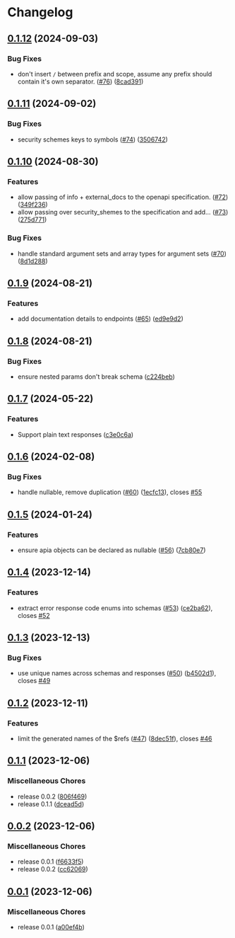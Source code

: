 # Changelog

## [0.1.12](https://github.com/apiaframework/apia-openapi/compare/v0.1.11...v0.1.12) (2024-09-03)


### Bug Fixes

* don't insert `/` between prefix and scope, assume any prefix should contain it's own separator. ([#76](https://github.com/apiaframework/apia-openapi/issues/76)) ([8cad391](https://github.com/apiaframework/apia-openapi/commit/8cad39125b2a0d2c3ca920c23fac48a15cf74c63))

## [0.1.11](https://github.com/apiaframework/apia-openapi/compare/v0.1.10...v0.1.11) (2024-09-02)


### Bug Fixes

* security schemes keys to symbols ([#74](https://github.com/apiaframework/apia-openapi/issues/74)) ([3506742](https://github.com/apiaframework/apia-openapi/commit/3506742bb48d39bd1f3ce9651296a717019b1583))

## [0.1.10](https://github.com/apiaframework/apia-openapi/compare/v0.1.9...v0.1.10) (2024-08-30)


### Features

* allow passing of info + external_docs to the openapi specification. ([#72](https://github.com/apiaframework/apia-openapi/issues/72)) ([349f236](https://github.com/apiaframework/apia-openapi/commit/349f236bdbe17e8c81e3d0888079dfe01392cdba))
* allow passing over security_shemes to the specification and add… ([#73](https://github.com/apiaframework/apia-openapi/issues/73)) ([275d771](https://github.com/apiaframework/apia-openapi/commit/275d771051d6dfaf602bbb2b08113b420ad27369))


### Bug Fixes

* handle standard argument sets and array types for argument sets ([#70](https://github.com/apiaframework/apia-openapi/issues/70)) ([8d1d288](https://github.com/apiaframework/apia-openapi/commit/8d1d288738dac2a4702f0c8a50217d44a1d472b8))

## [0.1.9](https://github.com/apiaframework/apia-openapi/compare/v0.1.8...v0.1.9) (2024-08-21)


### Features

* add documentation details to endpoints ([#65](https://github.com/apiaframework/apia-openapi/issues/65)) ([ed9e9d2](https://github.com/apiaframework/apia-openapi/commit/ed9e9d239e463f22b10d6974c2d639e43f0af81a))

## [0.1.8](https://github.com/apiaframework/apia-openapi/compare/v0.1.7...v0.1.8) (2024-08-21)


### Bug Fixes

* ensure nested params don't break schema ([c224beb](https://github.com/apiaframework/apia-openapi/commit/c224beb44bd201d83691b05c5a4ad9f66ef13428))

## [0.1.7](https://github.com/apiaframework/apia-openapi/compare/v0.1.6...v0.1.7) (2024-05-22)


### Features

* Support plain text responses ([c3e0c6a](https://github.com/apiaframework/apia-openapi/commit/c3e0c6ac045581371d440c615c045815f7046dc4))

## [0.1.6](https://github.com/krystal/apia-openapi/compare/v0.1.5...v0.1.6) (2024-02-08)


### Bug Fixes

* handle nullable, remove duplication ([#60](https://github.com/krystal/apia-openapi/issues/60)) ([1ecfc13](https://github.com/krystal/apia-openapi/commit/1ecfc133071fb14e273e0a847f84112aaf7e2452)), closes [#55](https://github.com/krystal/apia-openapi/issues/55)

## [0.1.5](https://github.com/krystal/apia-openapi/compare/v0.1.4...v0.1.5) (2024-01-24)


### Features

* ensure apia objects can be declared as nullable ([#56](https://github.com/krystal/apia-openapi/issues/56)) ([7cb80e7](https://github.com/krystal/apia-openapi/commit/7cb80e773b2f27659b932288da0aaea7faf3c85a))

## [0.1.4](https://github.com/krystal/apia-openapi/compare/v0.1.3...v0.1.4) (2023-12-14)


### Features

* extract error response code enums into schemas ([#53](https://github.com/krystal/apia-openapi/issues/53)) ([ce2ba62](https://github.com/krystal/apia-openapi/commit/ce2ba623c6fb7bf82a98bbdbd50f84b763a77245)), closes [#52](https://github.com/krystal/apia-openapi/issues/52)

## [0.1.3](https://github.com/krystal/apia-openapi/compare/v0.1.2...v0.1.3) (2023-12-13)


### Bug Fixes

* use unique names across schemas and responses ([#50](https://github.com/krystal/apia-openapi/issues/50)) ([b4502d1](https://github.com/krystal/apia-openapi/commit/b4502d1525536c586f53a629a4f2d7ced0922d40)), closes [#49](https://github.com/krystal/apia-openapi/issues/49)

## [0.1.2](https://github.com/krystal/apia-openapi/compare/v0.1.1...v0.1.2) (2023-12-11)


### Features

* limit the generated names of the $refs ([#47](https://github.com/krystal/apia-openapi/issues/47)) ([8dec51f](https://github.com/krystal/apia-openapi/commit/8dec51f56ea8cf1a4deef09bc27166707078e6d6)), closes [#46](https://github.com/krystal/apia-openapi/issues/46)

## [0.1.1](https://github.com/krystal/apia-openapi/compare/v0.0.2...v0.1.1) (2023-12-06)


### Miscellaneous Chores

* release 0.0.2 ([806f469](https://github.com/krystal/apia-openapi/commit/806f469bc7ea0fc57caa40ba497e0499fdcb5915))
* release 0.1.1 ([dcead5d](https://github.com/krystal/apia-openapi/commit/dcead5db386ded0621ebd0fc02118b81482beb24))

## [0.0.2](https://github.com/krystal/apia-openapi/compare/v0.0.1...v0.0.2) (2023-12-06)


### Miscellaneous Chores

* release 0.0.1 ([f6633f5](https://github.com/krystal/apia-openapi/commit/f6633f514952e2a4a4645016f6946b63fd64cab9))
* release 0.0.2 ([cc62069](https://github.com/krystal/apia-openapi/commit/cc6206990915c717ef82e6dd84b041cb9712634a))

## [0.0.1](https://github.com/krystal/apia-openapi/compare/v0.0.1...v0.0.1) (2023-12-06)


### Miscellaneous Chores

* release 0.0.1 ([a00ef4b](https://github.com/krystal/apia-openapi/commit/a00ef4bfae9a8a727b60131f8734b01d63316423))

